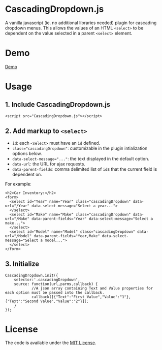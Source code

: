 # CascadingDropdown.js

A vanilla javascript (ie. no additional libraries needed) plugin for cascading dropdown menus.  This allows the values of an HTML `<select>` to be dependent on the value selected in a parent `<select>` element.
  
# Demo

[Demo](http://jsfiddle.net/bertwagner/kdtf3v4q/1/)

# Usage

## 1. Include CascadingDropdown.js

```
<script src="CascadingDropdown.js"></script>
```

## 2. Add markup to `<select>`

- `id`: each `<select>` must have an `id` defined.
- `class="cascadingDropdown"`: customizable in the plugin intialization options below.
- `data-select-message="..."`: the text displayed in the default option.
- `data-url`: the URL for ajax requests.
- `data-parent-fields`: comma delimited list of `id`s that the current field is dependent on.

For example:

```
<h2>Car Inventory:</h2>
<form>
  <select id="Year" name="Year" class="cascadingDropdown" data-url="/Year" data-select-message="Select a year...">
  </select>
  <select id="Make" name="Make" class="cascadingDropdown" data-url="/Make" data-parent-fields="Year" data-select-message="Select a make...">
  </select>
  <select id="Model" name="Model" class="cascadingDropdown" data-url="/Model" data-parent-fields="Year,Make" data-select-message="Select a model...">
  </select>
</form>
```

## 3. Initialize

```
CascadingDropdown.init({
	selector:'.cascadingDropdown',
  	source: function(url,parms,callback) {
    		//A json array containing Text and Value properties for each option must be passed into the callback.
    		callback([{"Text":"First Value","Value":"1"},{"Text":"Second Value","Value":"2"}]);
  	}
});
```

# License

The code is available under the [MIT License](https://github.com/bertwagner/Cascading-Dropdown/blob/master/LICENSE).
